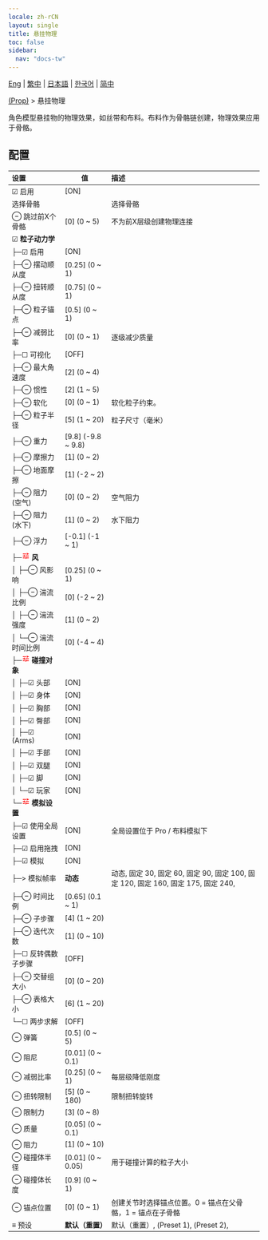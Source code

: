 ```yaml
---
locale: zh-rCN
layout: single
title: 悬挂物理
toc: false
sidebar:
  nav: "docs-tw"
---
```

[Eng](/dancexr/menu/2025.5/prop/cloth_physics) | [繁中](/tw/dancexr/menu/2025.5/prop/cloth_physics) | [日本語](/jp/dancexr/menu/2025.5/prop/cloth_physics) | [한국어](/kr/dancexr/menu/2025.5/prop/cloth_physics) | [简中](/zh/dancexr/menu/2025.5/prop/cloth_physics)

[(Prop)](../menu#(Prop)) > 悬挂物理

角色模型悬挂物的物理效果，如丝带和布料。布料作为骨骼链创建，物理效果应用于骨骼。

## 配置

| 设置 | 值 | 描述 |
| :--- | --- | :--- |
| ☑ 启用 | [ON] | 
|  选择骨骼 || 选择骨骼
| ⊖ 跳过前X个骨骼 | [0] (0 ~ 5) | 不为前X层级创建物理连接
| ☑ **粒子动力学** | | 
| ├─☑ 启用 | [ON] | 
| ├─⊖ 摆动顺从度 | [0.25] (0 ~ 1) | 
| ├─⊖ 扭转顺从度 | [0.75] (0 ~ 1) | 
| ├─⊖ 粒子锚点 | [0.5] (0 ~ 1) | 
| ├─⊖ 减弱比率 | [0] (0 ~ 1) | 逐级减少质量
| ├─☐ 可视化 | [OFF] | 
| ├─⊖ 最大角速度 | [2] (0 ~ 4) | 
| ├─⊖ 惯性 | [2] (1 ~ 5) | 
| ├─⊖ 软化 | [0] (0 ~ 1) | 软化粒子约束。
| ├─⊖ 粒子半径 | [5] (1 ~ 20) | 粒子尺寸（毫米）
| ├─⊖ 重力 | [9.8] (-9.8 ~ 9.8) | 
| ├─⊖ 摩擦力 | [1] (0 ~ 2) | 
| ├─⊖ 地面摩擦 | [1] (-2 ~ 2) | 
| ├─⊖ 阻力 (空气) | [0] (0 ~ 2) | 空气阻力
| ├─⊖ 阻力 (水下) | [1] (0 ~ 2) | 水下阻力
| ├─⊖ 浮力 | [-0.1] (-1 ~ 1) | 
| ├─<img src="/images/icon/ic_tune.png" alt="tune icon"/> **风** | | 
| │ ├─⊖ 风影响 | [0.25] (0 ~ 1) | 
| │ ├─⊖ 湍流比例 | [0] (-2 ~ 2) | 
| │ ├─⊖ 湍流强度 | [1] (0 ~ 2) | 
| │ └─⊖ 湍流时间比例 | [0] (-4 ~ 4) | 
| ├─<img src="/images/icon/ic_tune.png" alt="tune icon"/> **碰撞对象** | | 
| │ ├─☑ 头部 | [ON] | 
| │ ├─☑ 身体 | [ON] | 
| │ ├─☑ 胸部 | [ON] | 
| │ ├─☑ 臀部 | [ON] | 
| │ ├─☑ (Arms) | [ON] | 
| │ ├─☑ 手部 | [ON] | 
| │ ├─☑ 双腿 | [ON] | 
| │ ├─☑ 脚 | [ON] | 
| │ └─☑ 玩家 | [ON] | 
| └─<img src="/images/icon/ic_tune.png" alt="tune icon"/> **模拟设置** | | 
|   ├─☑ 使用全局设置 | [ON] | 全局设置位于 Pro / 布料模拟下
|   ├─☑ 启用拖拽 | [ON] | 
|   ├─☑ 模拟 | [ON] | 
|   ├─> 模拟帧率 | **动态** | 动态, 固定 30, 固定 60, 固定 90, 固定 100, 固定 120, 固定 160, 固定 175, 固定 240,  |
|   ├─⊖ 时间比例 | [0.65] (0.1 ~ 1) | 
|   ├─⊖ 子步骤 | [4] (1 ~ 20) | 
|   ├─⊖ 迭代次数 | [1] (0 ~ 10) | 
|   ├─☐ 反转偶数子步骤 | [OFF] | 
|   ├─⊖ 交替组大小 | [0] (0 ~ 20) | 
|   ├─⊖ 表格大小 | [6] (1 ~ 20) | 
|   └─☐ 两步求解 | [OFF] | 
| ⊖ 弹簧 | [0.5] (0 ~ 5) | 
| ⊖ 阻尼 | [0.01] (0 ~ 0.1) | 
| ⊖ 减弱比率 | [0.25] (0 ~ 1) | 每层级降低刚度
| ⊖ 扭转限制 | [5] (0 ~ 180) | 限制扭转旋转
| ⊖ 限制力 | [3] (0 ~ 8) | 
| ⊖ 质量 | [0.05] (0 ~ 0.1) | 
| ⊖ 阻力 | [1] (0 ~ 10) | 
| ⊖ 碰撞体半径 | [0.01] (0 ~ 0.05) | 用于碰撞计算的粒子大小
| ⊖ 碰撞体长度 | [0.9] (0 ~ 1) | 
| ⊖ 锚点位置 | [0] (0 ~ 1) | 创建关节时选择锚点位置。0 = 锚点在父骨骼，1 = 锚点在子骨骼
| ≡ 预设 | **默认（重置）** | 默认（重置）, (Preset 1), (Preset 2),  |
